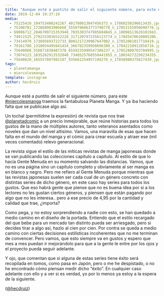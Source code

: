 ```yaml
---
title: "Aunque esté a puntito de salir el siguiente número, para este #miercolesmanga traemos la fantabulosa Planeta Manga. Y ya iba haciendo falta que se publicase algo así"
date: 2019-12-04 19:37:19
media: 
  - 75225410_194753408242267_401780013047456373_n_17860250296613435.jpg
  - 75208781_172868983906668_5559796863773790778_n_17853155056698776.jpg
  - 69086712_2846709715353948_7035303747985604845_n_18096513628101943.jpg
  - 74911525_2702253036522228_3171207472356123774_n_17845470610805206.jpg
  - 73414970_173895693722733_8001217239967647002_n_17852081017710419.jpg
  - 79161700_1318054495041434_366782359950696380_n_17842210912858716.jpg
  - 75640808_556871038487370_6559235999547386237_n_17852808703704995.jpg
  - 73074123_1035262913532840_7348525768558441955_n_18034272250234355.jpg
  - 75640820_165557807982187_935661254957194270_n_17858980375627439.jpg
tags: 
  - planetamanga
  - miercolesmanga
template: instagram
author: hecdruiz
---
```


Aunque esté a puntito de salir el siguiente número, para este [#miercolesmanga](/tags/miercolesmanga) traemos la fantabulosa Planeta Manga. Y ya iba haciendo falta que se publicase algo así.


Un tochal (permitidme la expresión) de revista que nos trae [@planetadcomic](https://instagram.com/planetadcomic) a un precio inmejorable, que reúne historias para todos los gustos de la mano de múltiples autores, tanto veteranos asentados como noveles que dan un nivel altísimo. Vamos, una maravilla de esas que hacen falta en el mundo del manga y el cómic para crear escuela y atraer ese (mil veces comentado) relevo generacional.


La revista sigue el estilo de las míticas revistas de manga japonesas donde se van publicando las colecciones capítulo a capítulo. Al estilo de que lo hacía Gente Menuda en su momento salvando las distancias. Vamos, que no es una página sino un capítulo completo y obviamente al ser manga es en blanco y negro. Pero me refiero al Gente Menuda porque mientras que las revistas japonesas suelen ser cada cual de un género concreto con distintas series de dicho género, en este caso hay series para todos los gustos. Que eso habrá gente que piense que no es buena idea por si a los lectores no les gustan ciertos géneros, y piensen que están pagando por algo que no les interesa.. pero a ese precio de 4,95 por la cantidad y calidad que trae, ¿importa?


Como pega, y no estoy sorprendiendo a nadie con esto, se han quedado a medio camino en el diseño de la portada. Entiendo que el estilo recargado del que bebe para un mercado tan distinto pueda ser arriesgado, pero si decides tirar a algo así, hazlo al cien por cien. Por contra se queda a medio camino con ciertas decisiones estilísticas incoherentes que no me terminan de convencer. Pero vamos, que esto siempre va en gustos y espero que mes a mes puedan ir mejorándolo para que a la gente le entre por los ojos y el proyecto pueda seguir adelante.


Y ojo, que comentan que si alguna de estas series tiene éxito será recopilada en tomos, como pasa en Japón, pero o me he despistado, o no he encontrado cómo piensan medir dicho “éxito”. En cualquier caso adelante con ello y a ver si es verdad, yo por lo menos ya estoy a la espera de la siguiente.


([@hecdruiz](https://instagram.com/hecdruiz))



